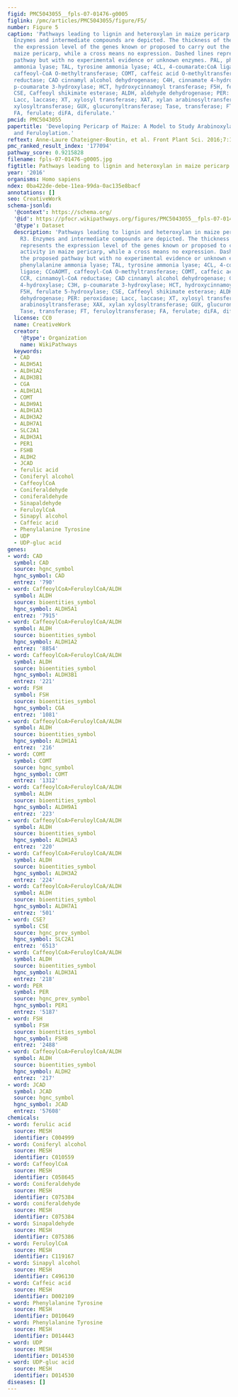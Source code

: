 ```yaml
---
figid: PMC5043055__fpls-07-01476-g0005
figlink: /pmc/articles/PMC5043055/figure/F5/
number: Figure 5
caption: 'Pathways leading to lignin and heteroxylan in maize pericarp at stage R3.
  Enzymes and intermediate compounds are depicted. The thickness of the arrows represents
  the expression level of the genes known or proposed to carry out the activity in
  maize pericarp, while a cross means no expression. Dashed lines represent the proposed
  pathway but with no experimental evidence or unknown enzymes. PAL, phenylalanine
  ammonia lyase; TAL, tyrosine ammonia lyase; 4CL, 4-coumarate:CoA ligase; CCoAOMT,
  caffeoyl-CoA O-methyltransferase; COMT, caffeic acid O-methyltransferase; CCR, cinnamoyl-CoA
  reductase; CAD cinnamyl alcohol dehydrogenase; C4H, cinnamate 4-hydroxylase; C3H,
  p-coumarate 3-hydroxylase; HCT, hydroxycinnamoyl transferase; F5H, ferulate 5-hydroxylase;
  CSE, Caffeoyl shikimate esterase; ALDH, aldehyde dehydrogenase; PER: peroxidase;
  Lacc, laccase; XT, xylosyl transferase; XAT, xylan arabinosyltransferase; XAX, xylan
  xylosyltransferase; GUX, glucuronyltransferase; Tase, transferase; FT, feruloyltransferase;
  FA, ferulate; diFA, diferulate.'
pmcid: PMC5043055
papertitle: 'Developing Pericarp of Maize: A Model to Study Arabinoxylan Synthesis
  and Feruloylation.'
reftext: Anne-Laure Chateigner-Boutin, et al. Front Plant Sci. 2016;7:1476.
pmc_ranked_result_index: '177094'
pathway_score: 0.9215828
filename: fpls-07-01476-g0005.jpg
figtitle: Pathways leading to lignin and heteroxylan in maize pericarp at stage R3
year: '2016'
organisms: Homo sapiens
ndex: 0ba422de-debe-11ea-99da-0ac135e8bacf
annotations: []
seo: CreativeWork
schema-jsonld:
  '@context': https://schema.org/
  '@id': https://pfocr.wikipathways.org/figures/PMC5043055__fpls-07-01476-g0005.html
  '@type': Dataset
  description: 'Pathways leading to lignin and heteroxylan in maize pericarp at stage
    R3. Enzymes and intermediate compounds are depicted. The thickness of the arrows
    represents the expression level of the genes known or proposed to carry out the
    activity in maize pericarp, while a cross means no expression. Dashed lines represent
    the proposed pathway but with no experimental evidence or unknown enzymes. PAL,
    phenylalanine ammonia lyase; TAL, tyrosine ammonia lyase; 4CL, 4-coumarate:CoA
    ligase; CCoAOMT, caffeoyl-CoA O-methyltransferase; COMT, caffeic acid O-methyltransferase;
    CCR, cinnamoyl-CoA reductase; CAD cinnamyl alcohol dehydrogenase; C4H, cinnamate
    4-hydroxylase; C3H, p-coumarate 3-hydroxylase; HCT, hydroxycinnamoyl transferase;
    F5H, ferulate 5-hydroxylase; CSE, Caffeoyl shikimate esterase; ALDH, aldehyde
    dehydrogenase; PER: peroxidase; Lacc, laccase; XT, xylosyl transferase; XAT, xylan
    arabinosyltransferase; XAX, xylan xylosyltransferase; GUX, glucuronyltransferase;
    Tase, transferase; FT, feruloyltransferase; FA, ferulate; diFA, diferulate.'
  license: CC0
  name: CreativeWork
  creator:
    '@type': Organization
    name: WikiPathways
  keywords:
  - CAD
  - ALDH5A1
  - ALDH1A2
  - ALDH3B1
  - CGA
  - ALDH1A1
  - COMT
  - ALDH9A1
  - ALDH1A3
  - ALDH3A2
  - ALDH7A1
  - SLC2A1
  - ALDH3A1
  - PER1
  - FSHB
  - ALDH2
  - JCAD
  - ferulic acid
  - Coniferyl alcohol
  - CaffeoylCoA
  - Coniferaldehyde
  - coniferaldehyde
  - Sinapaldehyde
  - FeruloylCoA
  - Sinapyl alcohol
  - Caffeic acid
  - Phenylalanine Tyrosine
  - UDP
  - UDP-gluc acid
genes:
- word: CAD
  symbol: CAD
  source: hgnc_symbol
  hgnc_symbol: CAD
  entrez: '790'
- word: CaffeoylCoA>FeruloylCoA/ALDH
  symbol: ALDH
  source: bioentities_symbol
  hgnc_symbol: ALDH5A1
  entrez: '7915'
- word: CaffeoylCoA>FeruloylCoA/ALDH
  symbol: ALDH
  source: bioentities_symbol
  hgnc_symbol: ALDH1A2
  entrez: '8854'
- word: CaffeoylCoA>FeruloylCoA/ALDH
  symbol: ALDH
  source: bioentities_symbol
  hgnc_symbol: ALDH3B1
  entrez: '221'
- word: FSH
  symbol: FSH
  source: bioentities_symbol
  hgnc_symbol: CGA
  entrez: '1081'
- word: CaffeoylCoA>FeruloylCoA/ALDH
  symbol: ALDH
  source: bioentities_symbol
  hgnc_symbol: ALDH1A1
  entrez: '216'
- word: COMT
  symbol: COMT
  source: hgnc_symbol
  hgnc_symbol: COMT
  entrez: '1312'
- word: CaffeoylCoA>FeruloylCoA/ALDH
  symbol: ALDH
  source: bioentities_symbol
  hgnc_symbol: ALDH9A1
  entrez: '223'
- word: CaffeoylCoA>FeruloylCoA/ALDH
  symbol: ALDH
  source: bioentities_symbol
  hgnc_symbol: ALDH1A3
  entrez: '220'
- word: CaffeoylCoA>FeruloylCoA/ALDH
  symbol: ALDH
  source: bioentities_symbol
  hgnc_symbol: ALDH3A2
  entrez: '224'
- word: CaffeoylCoA>FeruloylCoA/ALDH
  symbol: ALDH
  source: bioentities_symbol
  hgnc_symbol: ALDH7A1
  entrez: '501'
- word: CSE?
  symbol: CSE
  source: hgnc_prev_symbol
  hgnc_symbol: SLC2A1
  entrez: '6513'
- word: CaffeoylCoA>FeruloylCoA/ALDH
  symbol: ALDH
  source: bioentities_symbol
  hgnc_symbol: ALDH3A1
  entrez: '218'
- word: PER
  symbol: PER
  source: hgnc_prev_symbol
  hgnc_symbol: PER1
  entrez: '5187'
- word: FSH
  symbol: FSH
  source: bioentities_symbol
  hgnc_symbol: FSHB
  entrez: '2488'
- word: CaffeoylCoA>FeruloylCoA/ALDH
  symbol: ALDH
  source: bioentities_symbol
  hgnc_symbol: ALDH2
  entrez: '217'
- word: JCAD
  symbol: JCAD
  source: hgnc_symbol
  hgnc_symbol: JCAD
  entrez: '57608'
chemicals:
- word: ferulic acid
  source: MESH
  identifier: C004999
- word: Coniferyl alcohol
  source: MESH
  identifier: C010559
- word: CaffeoylCoA
  source: MESH
  identifier: C058645
- word: Coniferaldehyde
  source: MESH
  identifier: C075384
- word: coniferaldehyde
  source: MESH
  identifier: C075384
- word: Sinapaldehyde
  source: MESH
  identifier: C075386
- word: FeruloylCoA
  source: MESH
  identifier: C119167
- word: Sinapyl alcohol
  source: MESH
  identifier: C496130
- word: Caffeic acid
  source: MESH
  identifier: D002109
- word: Phenylalanine Tyrosine
  source: MESH
  identifier: D010649
- word: Phenylalanine Tyrosine
  source: MESH
  identifier: D014443
- word: UDP
  source: MESH
  identifier: D014530
- word: UDP-gluc acid
  source: MESH
  identifier: D014530
diseases: []
---
```

